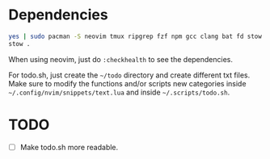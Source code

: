 # Dependencies

```bash
yes | sudo pacman -S neovim tmux ripgrep fzf npm gcc clang bat fd stow openssh
stow .
```

When using neovim, just do `:checkhealth` to see the dependencies.

For todo.sh, just create the `~/todo` directory and create different
txt files. Make sure to modify the functions and/or scripts new categories
inside `~/.config/nvim/snippets/text.lua` and inside `~/.scripts/todo.sh`.

# TODO
- [ ] Make todo.sh more readable.

